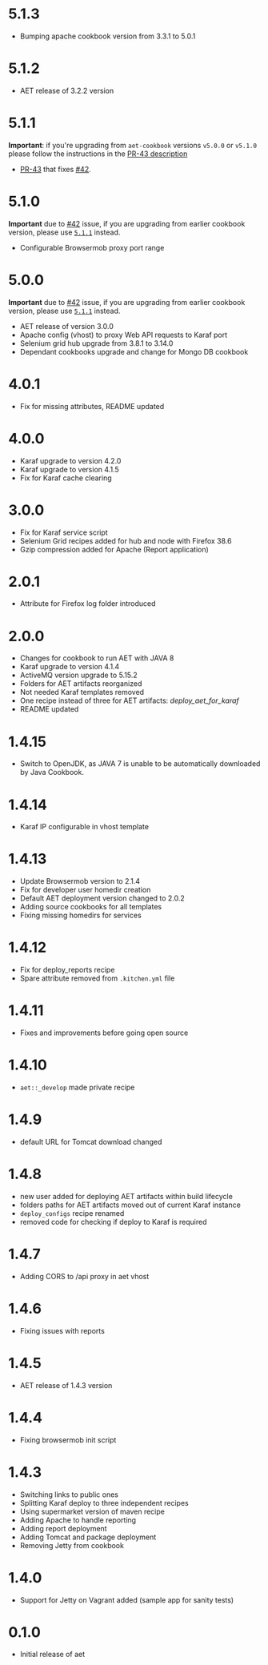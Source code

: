# 5.1.3
* Bumping apache cookbook version from 3.3.1 to 5.0.1

# 5.1.2 
* AET release of 3.2.2 version

# 5.1.1
**Important**: if you're upgrading from `aet-cookbook` versions `v5.0.0` or `v5.1.0` please follow the instructions in the [PR-43 description](https://github.com/Cognifide/aet-cookbook/pull/43)

* [PR-43](https://github.com/Cognifide/aet-cookbook/pull/43) that fixes [#42](https://github.com/Cognifide/aet-cookbook/issues/42).

# 5.1.0
**Important** due to [#42](https://github.com/Cognifide/aet-cookbook/issues/42) issue, if you are upgrading from earlier cookbook version, please use [`5.1.1`](#511) instead.
* Configurable Browsermob proxy port range

# 5.0.0
**Important** due to [#42](https://github.com/Cognifide/aet-cookbook/issues/42) issue, if you are upgrading from earlier cookbook version, please use [`5.1.1`](#511) instead.

* AET release of version 3.0.0
* Apache config (vhost) to proxy Web API requests to Karaf port
* Selenium grid hub upgrade from 3.8.1 to 3.14.0
* Dependant cookbooks upgrade and change for Mongo DB cookbook

# 4.0.1

* Fix for missing attributes, README updated

# 4.0.0

* Karaf upgrade to version 4.2.0
* Karaf upgrade to version 4.1.5
* Fix for Karaf cache clearing

# 3.0.0

* Fix for Karaf service script
* Selenium Grid recipes added for hub and node with Firefox 38.6
* Gzip compression added for Apache (Report application)

# 2.0.1

* Attribute for Firefox log folder introduced

# 2.0.0

* Changes for cookbook to run AET with JAVA 8
* Karaf upgrade to version 4.1.4
* ActiveMQ version upgrade to 5.15.2
* Folders for AET artifacts reorganized
* Not needed Karaf templates removed
* One recipe instead of three for AET artifacts: *deploy_aet_for_karaf*
* README updated

# 1.4.15

* Switch to OpenJDK, as JAVA 7 is unable to be automatically downloaded by Java Cookbook.

# 1.4.14

* Karaf IP configurable in vhost template

# 1.4.13

* Update Browsermob version to 2.1.4
* Fix for developer user homedir creation
* Default AET deployment version changed to 2.0.2
* Adding source cookbooks for all templates
* Fixing missing homedirs for services

# 1.4.12

* Fix for deploy_reports recipe
* Spare attribute removed from `.kitchen.yml` file

# 1.4.11

* Fixes and improvements before going open source

# 1.4.10

* `aet::_develop` made private recipe

# 1.4.9

* default URL for Tomcat download changed

# 1.4.8

* new user added for deploying AET artifacts within build lifecycle
* folders paths for AET artifacts moved out of current Karaf instance
* `deploy_configs` recipe renamed
* removed code for checking if deploy to Karaf is required

# 1.4.7

* Adding CORS to /api proxy in aet vhost

# 1.4.6

* Fixing issues with reports

# 1.4.5

* AET release of 1.4.3 version

# 1.4.4

* Fixing browsermob init script

# 1.4.3

* Switching links to public ones
* Splitting Karaf deploy to three independent recipes
* Using supermarket version of maven recipe
* Adding Apache to handle reporting
* Adding report deployment
* Adding Tomcat and package deployment
* Removing Jetty from cookbook

# 1.4.0

* Support for Jetty on Vagrant added (sample app for sanity tests)

# 0.1.0

* Initial release of aet
